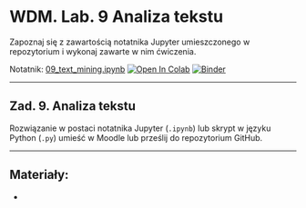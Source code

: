 # WDM. Lab. 9 Analiza tekstu

Zapoznaj się z zawartością notatnika Jupyter umieszczonego w repozytorium  i wykonaj zawarte w nim ćwiczenia.

Notatnik: [09_text_mining.ipynb](https://github.com/IS-UMK/wdm_23_lab_09/blob/master/09_text_mining.ipynb)
[![Open In Colab](https://colab.research.google.com/assets/colab-badge.svg)](https://colab.research.google.com/github/IS-UMK/wdm_23_lab_09/blob/master/09_text_mining.ipynb) [![Binder](https://mybinder.org/badge_logo.svg)](https://mybinder.org/v2/gh/IS-UMK/wdm_23_lab_09/master?filepath=09_text_mining.ipynb)

---

## Zad. 9. Analiza tekstu


Rozwiązanie w postaci notatnika Jupyter (``.ipynb``) lub skrypt w języku Python (``.py``) umieść w Moodle lub prześlij do repozytorium GitHub.

---
## Materiały:

* 
